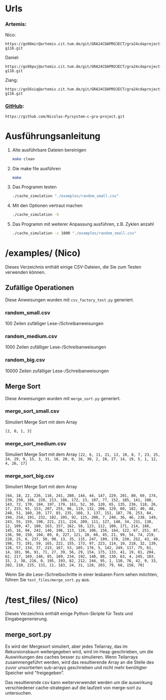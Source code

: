 #

# Urls
### Artemis:
Nico:
```
https://go98mir@artemis.cit.tum.de/git/GRA24CDAPROJECT/gra24cdaproject-g116.git
```
Daniel:
```
https://go98puj@artemis.cit.tum.de/git/GRA24CDAPROJECT/gra24cdaproject-g116.git
```
Ziang:
```
https://go56siq@artemis.cit.tum.de/git/GRA24CDAPROJECT/gra24cdaproject-g116.git
```
### [GitHub](https://github.com/Nicolas-Py/system-c-gra-project.git):
```
https://github.com/Nicolas-Py/system-c-gra-project.git
```


# Ausführungsanleitung
1. Alte ausführbare Dateien bereinigen
    ``` bash
    make clean
    ```
2. Die make file ausführen
    ``` bash
    make
    ```
3. Das Programm testen
    ``` bash
    ./cache_simulation "./examples/random_small.csv"
    ```
4. Mit den Optionen vertraut machen
    ``` bash
    ./cache_simulation -h
    ```
5. Das Programm mit weiterer Anpassung ausführen, z.B. Zyklen anzahl
    ``` bash
    ./cache_simulation -c 1000 "./examples/random_small.csv"
    ```

# /examples/ (Nico)
Dieses Verzeichnis enthält einige CSV-Dateien, die Sie zum Testen verwenden können.

## Zufällige Operationen
Diese Anweisungen wurden mit `csv_factory_test.py` generiert.

### random_small.csv
100 Zeilen zufälliger Lese-/Schreibanweisungen

### random_medium.csv
1000 Zeilen zufälliger Lese-/Schreibanweisungen

### random_big.csv
10000 Zeilen zufälliger Lese-/Schreibanweisungen

## Merge Sort
Diese Anweisungen wurden mit `merge_sort.py` generiert.

### merge_sort_small.csv
Simuliert Merge Sort mit dem Array

`[2, 0, 1, 3]`

### merge_sort_medium.csv
Simuliert Merge Sort mit dem Array
`[22, 6, 11, 21, 13, 10, 8, 7, 23, 25, 24, 29, 9, 15, 3, 31, 18, 20, 0, 16, 30, 2, 28, 27, 14, 19, 5, 1, 12, 4, 26, 17]`

### merge_sort_big.csv
Simuliert Merge Sort mit dem Array

`[64, 18, 22, 226, 116, 241, 208, 144, 44, 147, 229, 201, 80, 69, 174, 239, 250, 166, 220, 213, 186, 172, 23, 107, 77, 152, 185, 141, 108, 143, 72, 170, 184, 197, 179, 161, 52, 30, 120, 65, 135, 236, 118, 26, 17, 233, 93, 153, 207, 255, 86, 119, 132, 206, 129, 60, 182, 40, 48, 248, 51, 160, 20, 177, 83, 235, 168, 3, 137, 151, 187, 78, 253, 84, 194, 254, 101, 232, 102, 205, 92, 125, 200, 7, 240, 36, 46, 238, 149, 243, 55, 159, 190, 221, 211, 224, 209, 111, 127, 140, 34, 231, 138, 12, 109, 47, 180, 163, 157, 162, 58, 123, 112, 100, 171, 214, 188, 145, 16, 94, 242, 146, 196, 113, 124, 106, 156, 164, 122, 67, 251, 87, 136, 90, 150, 104, 89, 8, 227, 121, 28, 66, 45, 21, 99, 54, 74, 219, 228, 25, 6, 237, 50, 98, 13, 35, 115, 247, 199, 178, 230, 252, 43, 49, 198, 73, 191, 59, 165, 222, 155, 173, 97, 223, 114, 10, 218, 32, 139, 126, 57, 134, 37, 215, 167, 53, 105, 176, 5, 142, 249, 117, 75, 61, 14, 181, 96, 91, 71, 27, 39, 56, 29, 154, 175, 133, 41, 19, 81, 204, 62, 217, 169, 246, 85, 189, 234, 192, 148, 88, 130, 63, 4, 245, 103, 15, 2, 38, 216, 0, 195, 193, 82, 212, 244, 95, 1, 110, 76, 42, 9, 33, 202, 210, 225, 131, 11, 183, 24, 31, 128, 203, 79, 68, 158, 70]`

Wenn Sie die Lese-/Schreibschritte in einer lesbaren Form sehen möchten, führen Sie `test_files/merge_sort.py` aus.

# /test_files/ (Nico)
Dieses Verzeichnis enthält einige Python-Skripte für Tests und Eingabegenerierung.

## merge_sort.py
Es wird der Mergesort simuliert, aber jedes Teilarray, das im Rekursionsbaum weitergegeben wird, wird im Heap geschrieben, um die Auswirkungen des caches besser zu simulieren. Wenn Teilarrays zusammengeführt werden, wird das resultierende Array an die Stelle des zuvor unsortierten sub-arrays geschrieben und nicht mehr benötigter Speicher wird "freigegeben".

Das resultierende csv kann weiterverwendet werden um die auswirkung verschiedener cache-strategien auf die laufzeit von merge-sort zu untersuchen.

